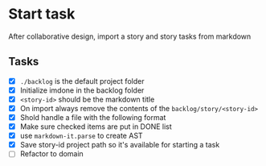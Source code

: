 # Start task

After collaborative design, import a story and story tasks from markdown

## Tasks
- [x] `./backlog` is the default project folder
- [x] Initialize imdone in the backlog folder
- [x] `<story-id>` should be the markdown title
- [x] On import always remove the contents of the `backlog/story/<story-id>`
- [x] Shold handle a file with the following format
- [x] Make sure checked items are put in DONE list
- [x] use `markdown-it.parse` to create AST
- [x] Save story-id project path so it's available for starting a task
- [ ] Refactor to domain
